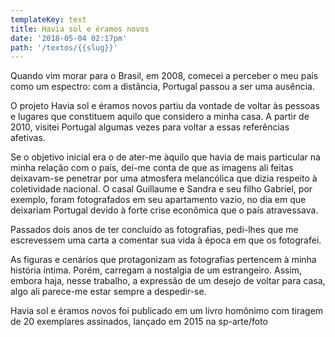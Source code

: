 ```yaml
---
templateKey: text
title: Havia sol e éramos novos
date: '2018-05-04 02:17pm'
path: '/textos/{{slug}}'
---
```

Quando vim morar para o Brasil, em 2008, comecei a perceber o meu país como um espectro: com a distância, Portugal passou a ser uma ausência. 

O projeto Havia sol e éramos novos partiu da vontade de voltar às pessoas e lugares que constituem aquilo que considero a minha casa. A partir de 2010, visitei Portugal algumas vezes para voltar a essas referências afetivas. 

Se o objetivo inicial era o de ater-me àquilo que havia de mais particular na minha relação com o país, dei-me conta de que as imagens ali feitas deixavam-se penetrar por uma atmosfera melancólica que dizia respeito à coletividade nacional. O casal Guillaume e Sandra e seu filho Gabriel, por exemplo, foram fotografados em seu apartamento vazio, no dia em que deixariam Portugal devido à forte crise econômica que o país atravessava. 

Passados dois anos de ter concluído as fotografias, pedi-lhes que me escrevessem uma carta a comentar sua vida à época em que os fotografei. 

As figuras e cenários que protagonizam as fotografias pertencem à minha história íntima. Porém, carregam a nostalgia de um estrangeiro. Assim, embora haja, nesse trabalho, a expressão de um desejo de voltar para casa, algo ali parece-me estar sempre a despedir-se. 



Havia sol e éramos novos foi publicado em um livro homônimo com tiragem de 20 exemplares assinados, lançado em 2015 na sp-arte/foto
